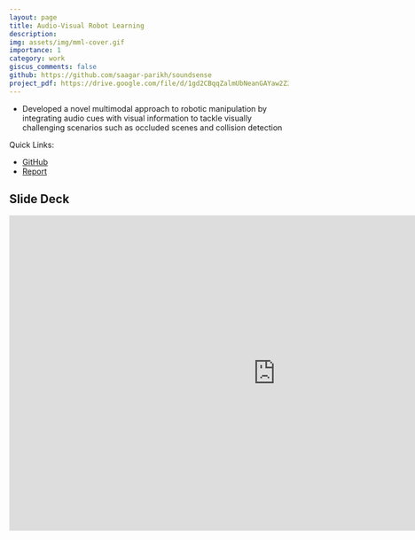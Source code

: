 ```yaml
---
layout: page
title: Audio-Visual Robot Learning
description:
img: assets/img/mml-cover.gif
importance: 1
category: work
giscus_comments: false
github: https://github.com/saagar-parikh/soundsense
project_pdf: https://drive.google.com/file/d/1gd2CBqqZalmUbNeanGAYaw2Z3fgrqGhR/view?usp=drive_link
---
```


- Developed a novel multimodal approach to robotic manipulation by integrating audio cues with visual information to tackle visually challenging scenarios such as occluded scenes and collision detection

Quick Links:
- [GitHub](https://github.com/saagar-parikh/soundsense)
- [Report](https://drive.google.com/file/d/1gd2CBqqZalmUbNeanGAYaw2Z3fgrqGhR/view?usp=drive_link)

## Slide Deck


<div align="center" class="responsive-wrap">
<iframe src="https://docs.google.com/presentation/d/e/2PACX-1vSGQbA0LUTmG9ak8Or8zo-St7EGBGasCLgEe14NyE5bJweaNBCeCVW0mzwBpAbTNAi3UjsKqyqDq-Xz/embed?start=true&loop=false&delayms=3000" frameborder="0" width="960" height="569" allowfullscreen="true" mozallowfullscreen="true" webkitallowfullscreen="true"></iframe>
</div>
